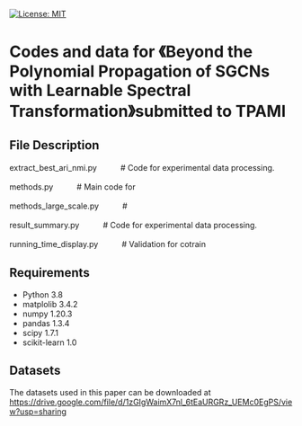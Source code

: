 [![License: MIT](https://img.shields.io/badge/License-MIT-yellow.svg)](https://opensource.org/licenses/MIT)
# Codes and data for 《Beyond the Polynomial Propagation of SGCNs with Learnable Spectral Transformation》submitted to TPAMI

## File Description

extract_best_ari_nmi.py　　　# Code for experimental data processing.

methods.py　　　# Main code for 

methods_large_scale.py　　　# 

result_summary.py　　　# Code for experimental data processing.

running_time_display.py　　　# Validation for cotrain

## Requirements

* Python 3.8
* matplolib 3.4.2
* numpy 1.20.3
* pandas 1.3.4
* scipy 1.7.1
* scikit-learn 1.0

## Datasets
The datasets used in this paper can be downloaded at https://drive.google.com/file/d/1zGIgWaimX7nl_6tEaURGRz_UEMc0EgPS/view?usp=sharing 
